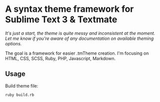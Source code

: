 # A syntax theme framework for Sublime Text 3 & Textmate

*It's just a start, the theme is quite messy and inconsistent at the moment. Let me know if you're aware of any documentation on available theming options.*

The goal is a framework for easier .tmTheme creation.
I'm focusing on HTML, CSS, SCSS, Ruby, PHP, Javascript, Markdown. 

## Usage

Build theme file:

	ruby build.rb
